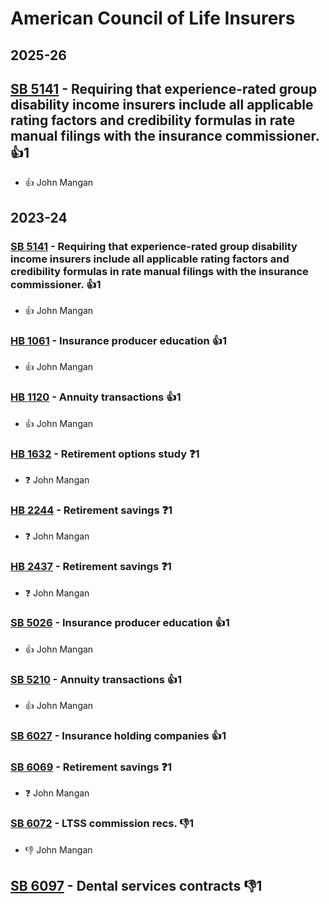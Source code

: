 # American Council of Life Insurers
## 2025-26

## [SB 5141](/bill/2025-26/sb/5141/) - Requiring that experience-rated group disability income insurers include all applicable rating factors and credibility formulas in rate manual filings with the insurance commissioner. 👍1  
* 👍 John Mangan

## 2023-24

### [SB 5141](/bill/2023-24/sb/5141/) - Requiring that experience-rated group disability income insurers include all applicable rating factors and credibility formulas in rate manual filings with the insurance commissioner. 👍1  
* 👍 John Mangan

### [HB 1061](/bill/2023-24/hb/1061/) - Insurance producer education 👍1  
* 👍 John Mangan

### [HB 1120](/bill/2023-24/hb/1120/) - Annuity transactions 👍1  
* 👍 John Mangan

### [HB 1632](/bill/2023-24/hb/1632/) - Retirement options study   ❓1
* ❓ John Mangan

### [HB 2244](/bill/2023-24/hb/2244/) - Retirement savings   ❓1
* ❓ John Mangan

### [HB 2437](/bill/2023-24/hb/2437/) - Retirement savings   ❓1
* ❓ John Mangan

### [SB 5026](/bill/2023-24/sb/5026/) - Insurance producer education 👍1  
* 👍 John Mangan

### [SB 5210](/bill/2023-24/sb/5210/) - Annuity transactions 👍1  
* 👍 John Mangan

### [SB 6027](/bill/2023-24/sb/6027/) - Insurance holding companies 👍1  

### [SB 6069](/bill/2023-24/sb/6069/) - Retirement savings   ❓1
* ❓ John Mangan

### [SB 6072](/bill/2023-24/sb/6072/) - LTSS commission recs.  👎1 
* 👎 John Mangan

## [SB 6097](/bill/2023-24/sb/6097/) - Dental services contracts  👎1 
